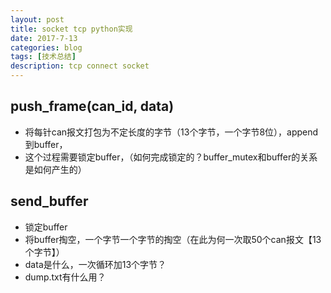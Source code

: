 ```yaml
---
layout: post
title: socket tcp python实现
date: 2017-7-13
categories: blog
tags: [技术总结]
description: tcp connect socket
---
```


## push_frame(can_id, data)

- 将每针can报文打包为不定长度的字节（13个字节，一个字节8位），append到buffer，
- 这个过程需要锁定buffer，（如何完成锁定的？buffer_mutex和buffer的关系是如何产生的）

## send_buffer

- 锁定buffer
- 将buffer掏空，一个字节一个字节的掏空（在此为何一次取50个can报文【13个字节】）
- data是什么，一次循环加13个字节？
- dump.txt有什么用？
